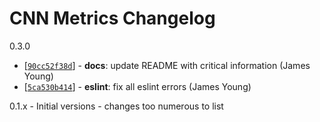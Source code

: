 # CNN Metrics Changelog

0.3.0
* [[`90cc52f38d`](https://github.com/cnnlabs/cnn-metrics/commit/90cc52f38d)] - **docs**: update README with critical information (James Young)
* [[`5ca530b414`](https://github.com/cnnlabs/cnn-metrics/commit/5ca530b414)] - **eslint**: fix all eslint errors (James Young)

0.1.x - Initial versions - changes too numerous to list
